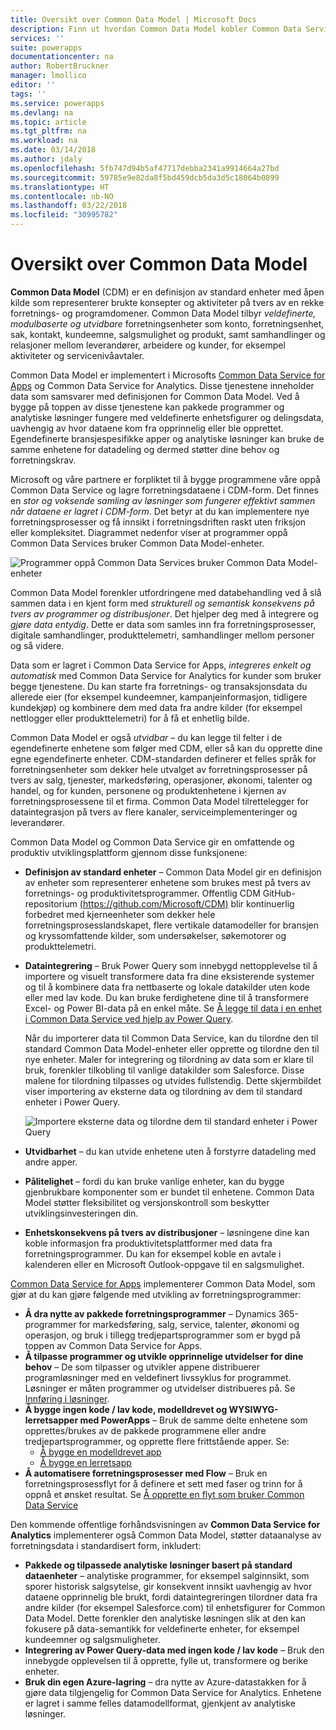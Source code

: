 ```yaml
---
title: Oversikt over Common Data Model | Microsoft Docs
description: Finn ut hvordan Common Data Model kobler Common Data Service for Apps med Common Data Service for Analytics.
services: ''
suite: powerapps
documentationcenter: na
author: RobertBruckner
manager: lmollico
editor: ''
tags: ''
ms.service: powerapps
ms.devlang: na
ms.topic: article
ms.tgt_pltfrm: na
ms.workload: na
ms.date: 03/14/2018
ms.author: jdaly
ms.openlocfilehash: 5fb747d94b5af47717debba2341a9914664a27bd
ms.sourcegitcommit: 59785e9e82da8f5bd459dcb5da3d5c18064b0899
ms.translationtype: HT
ms.contentlocale: nb-NO
ms.lasthandoff: 03/22/2018
ms.locfileid: "30995782"
---
```

# <a name="common-data-model-overview"></a>Oversikt over Common Data Model

**Common Data Model** (CDM) er en definisjon av standard enheter med åpen kilde som representerer brukte konsepter og aktiviteter på tvers av en rekke forretnings- og programdomener. Common Data Model tilbyr *veldefinerte, modulbaserte og utvidbare* forretningsenheter som konto, forretningsenhet, sak, kontakt, kundeemne, salgsmulighet og produkt, samt samhandlinger og relasjoner mellom leverandører, arbeidere og kunder, for eksempel aktiviteter og servicenivåavtaler. 

Common Data Model er implementert i Microsofts [Common Data Service for Apps](../maker/common-data-service/data-platform-intro.md) og Common Data Service for Analytics<!-- TODO add link when available  -->. Disse tjenestene inneholder data som samsvarer med definisjonen for Common Data Model. Ved å bygge på toppen av disse tjenestene kan pakkede programmer og analytiske løsninger fungere med veldefinerte enhetsfigurer og delingsdata, uavhengig av hvor dataene kom fra opprinnelig eller ble opprettet. Egendefinerte bransjespesifikke apper og analytiske løsninger kan bruke de samme enhetene for datadeling og dermed støtter dine behov og forretningskrav. 

Microsoft og våre partnere er forpliktet til å bygge programmene våre oppå Common Data Service og lagre forretningsdataene i CDM-form. Det finnes en *stor og voksende samling av løsninger som fungerer effektivt sammen når dataene er lagret i CDM-form*. Det betyr at du kan implementere nye forretningsprosesser og få innsikt i forretningsdriften raskt uten friksjon eller kompleksitet. Diagrammet nedenfor viser at programmer oppå Common Data Services bruker Common Data Model-enheter.

![Programmer oppå Common Data Services bruker Common Data Model-enheter](media/cdm-overview.png)

Common Data Model forenkler utfordringene med databehandling ved å slå sammen data i en kjent form med *strukturell og semantisk konsekvens på tvers av programmer og distribusjoner*. Det hjelper deg med å integrere og *gjøre data entydig*. Dette er data som samles inn fra forretningsprosesser, digitale samhandlinger, produkttelemetri, samhandlinger mellom personer og så videre. 

Data som er lagret i Common Data Service for Apps, *integreres enkelt og automatisk* med Common Data Service for Analytics for kunder som bruker begge tjenestene. Du kan starte fra forretnings- og transaksjonsdata du allerede eier (for eksempel kundeemner, kampanjeinformasjon, tidligere kundekjøp) og kombinere dem med data fra andre kilder (for eksempel nettlogger eller produkttelemetri) for å få et enhetlig bilde.

Common Data Model er også *utvidbar* – du kan legge til felter i de egendefinerte enhetene som følger med CDM, eller så kan du opprette dine egne egendefinerte enheter. CDM-standarden definerer et felles språk for forretningsenheter som dekker hele utvalget av forretningsprosesser på tvers av salg, tjenester, markedsføring, operasjoner, økonomi, talenter og handel, og for kunden, personene og produktenhetene i kjernen av forretningsprosessene til et firma. Common Data Model tilrettelegger for dataintegrasjon på tvers av flere kanaler, serviceimplementeringer og leverandører.

Common Data Model og Common Data Service gir en omfattende og produktiv utviklingsplattform gjennom disse funksjonene:

- **Definisjon av standard enheter** – Common Data Model gir en definisjon av enheter som representerer enhetene som brukes mest på tvers av forretnings- og produktivitetsprogrammer. Offentlig CDM GitHub-repositorium [(https://github.com/Microsoft/CDM)](https://github.com/Microsoft/CDM) blir kontinuerlig forbedret med kjerneenheter som dekker hele forretningsprosesslandskapet, flere vertikale datamodeller for bransjen og kryssomfattende kilder, som undersøkelser, søkemotorer og produkttelemetri.
- **Dataintegrering** – Bruk Power Query som innebygd nettopplevelse til å importere og visuelt transformere data fra dine eksisterende systemer og til å kombinere data fra nettbaserte og lokale datakilder uten kode eller med lav kode. Du kan bruke ferdighetene dine til å transformere Excel- og Power BI-data på en enkel måte. Se [Å legge til data i en enhet i Common Data Service ved hjelp av Power Query](../maker/common-data-service/data-platform-cds-newentity-pq.md).
    
    Når du importerer data til Common Data Service, kan du tilordne den til standard Common Data Model-enheter eller opprette og tilordne den til nye enheter. Maler for integrering og tilordning av data som er klare til bruk, forenkler tilkobling til vanlige datakilder som Salesforce. Disse malene for tilordning tilpasses og utvides fullstendig. Dette skjermbildet viser importering av eksterne data og tilordning av dem til standard enheter i Power Query. 
    
    ![Importere eksterne data og tilordne dem til standard enheter i Power Query ](media/cdm-mapping-entities.png)<br />

- **Utvidbarhet** – du kan utvide enhetene uten å forstyrre datadeling med andre apper.
- **Pålitelighet** – fordi du kan bruke vanlige enheter, kan du bygge gjenbrukbare komponenter som er bundet til enhetene. Common Data Model støtter fleksibilitet og versjonskontroll som beskytter utviklingsinvesteringen din.
- **Enhetskonsekvens på tvers av distribusjoner** – løsningene dine kan koble informasjon fra produktivitetsplattformer med data fra forretningsprogrammer. Du kan for eksempel koble en avtale i kalenderen eller en Microsoft Outlook-oppgave til en salgsmulighet. 

[Common Data Service for Apps](../maker/common-data-service/data-platform-intro.md) implementerer Common Data Model, som gjør at du kan gjøre følgende med utvikling av forretningsprogrammer:

- **Å dra nytte av pakkede forretningsprogrammer** – Dynamics 365-programmer for markedsføring, salg, service, talenter, økonomi og operasjon, og bruk i tillegg tredjepartsprogrammer som er bygd på toppen av Common Data Service for Apps.
- **Å tilpasse programmer og utvikle opprinnelige utvidelser for dine behov** – De som tilpasser og utvikler appene distribuerer programløsninger med en veldefinert livssyklus for programmet. Løsninger er måten programmer og utvidelser distribueres på. Se [Innføring i løsninger](../developer/common-data-service/introduction-solutions.md).
- **Å bygge ingen kode / lav kode, modelldrevet og WYSIWYG-lerretsapper med PowerApps** – Bruk de samme delte enhetene som opprettes/brukes av de pakkede programmene eller andre tredjepartsprogrammer, og opprette flere frittstående apper. Se: 
    - [Å bygge en modelldrevet app](../maker/model-driven-apps/model-driven-app-overview.md)
    - [Å bygge en lerretsapp](../maker/canvas-apps/getting-started.md) 
- **Å automatisere forretningsprosesser med Flow** – Bruk en forretningsprosessflyt for å definere et sett med faser og trinn for å oppnå et ønsket resultat. Se [Å opprette en flyt som bruker Common Data Service](/flow/common-data-model-intro)
 
Den kommende offentlige forhåndsvisningen av **Common Data Service for Analytics**<!-- TODO add link when available  --> implementerer også Common Data Model, støtter dataanalyse av forretningsdata i standardisert form, inkludert:

- **Pakkede og tilpassede analytiske løsninger basert på standard dataenheter** – analytiske programmer, for eksempel salginnsikt, som sporer historisk salgsytelse, gir konsekvent innsikt uavhengig av hvor dataene opprinnelig ble brukt, fordi dataintegreringen tilordner data fra andre kilder (for eksempel Salesforce.com) til enhetsfigurer for Common Data Model. Dette forenkler den analytiske løsningen slik at den kan fokusere på data-semantikk for veldefinerte enheter, for eksempel kundeemner og salgsmuligheter.
- **Integrering av Power Query-data med ingen kode / lav kode** – Bruk den innebygde opplevelsen til å opprette, fylle ut, transformere og berike enheter. 
- **Bruk din egen Azure-lagring** – dra nytte av Azure-datastakken for å gjøre data tilgjengelig for Common Data Service for Analytics. Enhetene er lagret i samme felles datamodellformat, gjenkjent av analytiske løsninger.

